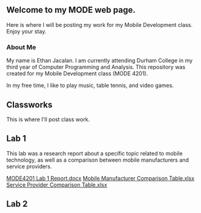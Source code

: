 ## Welcome to my MODE web page.

Here is where I will be posting my work for my Mobile Development class. Enjoy your stay.

### About Me

My name is Ethan Jacalan. I am currently attending Durham College in my third year of Computer Programming and Analysis. This repository was created for my Mobile Development class (MODE 4201).

In my free time, I like to play music, table tennis, and video games.


## Classworks

This is where I'll post class work.

## Lab 1

This lab was a research report about a specific topic related to mobile technology, as well as a comparison between mobile manufacturers and service providers.

[MODE4201 Lab 1 Report.docx](https://github.com/isan150/MODE-Projects/files/7239513/MODE4201.Lab.1.Report.docx)
[Mobile Manufacturer Comparison Table.xlsx](https://github.com/isan150/MODE-Projects/files/7239514/Mobile.Manufacturer.Comparison.Table.xlsx)
[Service Provider Comparison Table.xlsx](https://github.com/isan150/MODE-Projects/files/7239516/Service.Provider.Comparison.Table.xlsx)


## Lab 2
